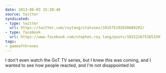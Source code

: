 ```yaml
---
date: 2013-06-03 15:20:46
source: twitter
syndicated:
- type: twitter
  url: https://twitter.com/roytang/statuses/341575192830689282/
- type: facebook
  url: https://www.facebook.com/stephen.roy.tang/posts/10152267536533912
tags:
- gameofthrones
---
```


I don't even watch the GoT TV series, but I knew this was coming, and I wanted to see how people reacted, and I'm not disappointed lol